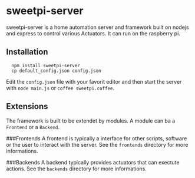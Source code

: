 sweetpi-server
==============

sweetpi-server is a home automation server and framework built on nodejs and express 
to control various Actuators. It can run on the raspberry pi.

Installation
------------
```
  npm install sweetpi-server
  cp default_config.json config.json
```
Edit the `config.json` file with your favorit editor and then start the server with `node main.js` or `coffee sweetpi.coffee`.

Extensions
----------
The framework is built to be extendet by modules. A module can ba a `Frontend` or a `Backend`. 

###Frontends
A frontend is typically a interface for other scripts, software or the user to interact with the server. See the `frontends` directory for more informations.

###Backends
A backend typically provides actuators that can exectute actions. See the `backends` directory for more informations.
